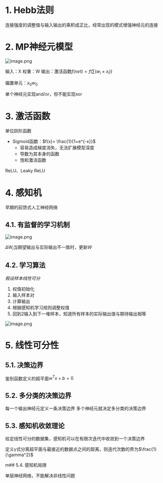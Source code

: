 
# 1. Hebb法则

连接强度的调整值与输入输出的乘积成正比，经常出现的模式增强神经元的连接


# 2. MP神经元模型

![image.png](https://chillcharlie-img.oss-cn-hangzhou.aliyuncs.com/image%2F2023%2F11%2F07%2Ffabc679558d840c6d0dd65a0756fd57c_20231107193143.png)

输入：X
权重：W
输出：激活函数$f(net)=f(\sum\limits(w_{i}\times x_{i}))$

偏置单元：$x_{0}w_{0}$

单个神经元实现and/or，但不能实现xor

# 3. 激活函数

单位跃阶函数

- Sigmoid函数：$f(x)= \frac{1}{1+e^{-x}}$
	- 容易造成梯度消失，无法扩展模型深度
	- 导数为其本身的函数
	- 饱和激活函数

ReLU、Leaky ReLU

# 4. 感知机

早期的前馈式人工神经网络

## 4.1. 有监督的学习机制

![image.png](https://chillcharlie-img.oss-cn-hangzhou.aliyuncs.com/image%2F2023%2F11%2F07%2Fcb9a30166f357c94c2cb2a420187b7d7_20231107203652.png)

$\Delta W_i$当期望输出与实际输出不一致时，更新$W$
 
## 4.2. 学习算法

*假设样本线性可分*

1. 权值初始化
2. 输入样本对
3. 计算输出
4. 根据感知机学习规则调整权值
5. 回到2输入到下一堆样本，知道所有样本的实际输出值与期待输出相等

![image.png](https://chillcharlie-img.oss-cn-hangzhou.aliyuncs.com/image%2F2023%2F11%2F07%2F80c90b89aa30cd131819bace33e28609_20231107203845.png)


# 5. 线性可分性

## 5.1. 决策边界

鉴别函数定义的超平面$w^{T}x +b = 0$

## 5.2. 多分类的决策边界

每一个输出神经元定义一条决策边界
多个神经元就决定多分类的决策边界

## 5.3. 感知机收敛理论

给定线性可分的数据集，感知机可以在有限次迭代中收敛到一个决策边界

定义$\gamma$式分离超平面与最接近的数据点之间的距离，则迭代次数的界为$\frac{1}{\gamma^2}$


m## 5.4. 感知机局限

单层神经网络，不能解决非线性问题

